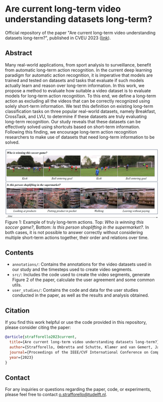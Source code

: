 # Are current long-term video understanding datasets long-term?
Official repository of the paper "Are current long-term video understanding datasets long-term?", published in CVEU 2023 ([link](https://arxiv.org/pdf/2308.11244.pdf)).

## Abstract

Many real-world applications, from sport analysis to surveillance, benefit from automatic long-term action recognition. In the current deep learning paradigm for automatic action recognition, it is imperative that models are trained and tested on datasets and tasks that evaluate if such models actually learn and reason over long-term information. In this work, we propose a method to evaluate how suitable a video dataset is to evaluate models for long-term action recognition. To this end, we define a long-term action as excluding all the videos that can be correctly recognized using solely short-term information. We test this definition on existing long-term classification tasks on three popular real-world datasets, namely Breakfast, CrossTask, and LVU, to determine if these datasets are truly evaluating long-term recognition. Our study reveals that these datasets can be effectively solved using shortcuts based on short-term information. Following this finding, we encourage long-term action recognition researchers to make use of datasets that need long-term information to be solved.

![Caption](Figure1.png)
Figure 1: Example of truly long-term actions. Top: _Who is winning this soccer game?_, Bottom: _Is this person shoplifting in the supermarket?_. In both cases, it is not possible to answer correctly without considering multiple short-term actions together, their order and relations over time.

## Contents

- `annotations/`: Contains the annotations for the video datasets used in our study and the timesteps used to create video segments.
- `src/`: Includes the code used to create the video segments, generate Figure 2 of the paper, calculate the user agreement and some common utils.
- `user_studies/`: Contains the code and data for the user studies conducted in the paper, as well as the results and analysis obtained.

## Citation

If you find this work helpful or use the code provided in this repository, please consider citing the paper:

```bibtex
@article{strafforello2023current,
  title={Are current long-term video understanding datasets long-term?},
  author={Strafforello, Ombretta and Schutte, Klamer and van Gemert, Jan},
  journal={Proceedings of the IEEE/CVF International Conference on Computer Vision Workshops},
  year={2023}
}
```

## Contact

For any inquiries or questions regarding the paper, code, or experiments, please feel free to contact o.strafforello@tudelft.nl.
